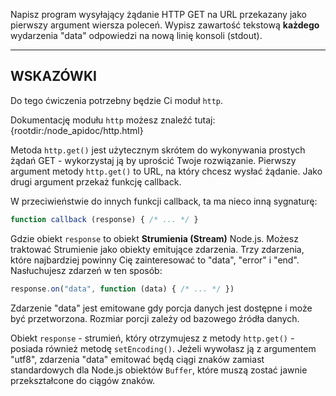 Napisz program wysyłający żądanie HTTP GET na URL przekazany jako pierwszy argument wiersza poleceń. Wypisz zawartość tekstową **każdego** wydarzenia "data" odpowiedzi na nową linię konsoli (stdout).

----------------------------------------------------------------------
## WSKAZÓWKI

Do tego ćwiczenia potrzebny będzie Ci moduł `http`.

Dokumentację modułu `http` możesz znaleźć tutaj:
  {rootdir:/node_apidoc/http.html}

Metoda `http.get()` jest użytecznym skrótem do wykonywania prostych żądań GET - wykorzystaj ją by uprościć Twoje rozwiązanie. Pierwszy argument metody `http.get()` to URL, na który chcesz wysłać żądanie. Jako drugi argument przekaż funkcję callback.

W przeciwieństwie do innych funkcji callback, ta ma nieco inną sygnaturę:

```js
function callback (response) { /* ... */ }
```

Gdzie obiekt `response` to obiekt **Strumienia (Stream)** Node.js. Możesz traktować Strumienie jako obiekty emitujące zdarzenia. Trzy zdarzenia, które najbardziej powinny Cię zainteresować to "data", "error" i "end". Nasłuchujesz zdarzeń w ten sposób:

```js
response.on("data", function (data) { /* ... */ })
```

Zdarzenie "data" jest emitowane gdy porcja danych jest dostępne i może być przetworzona. Rozmiar porcji zależy od bazowego źródła danych.

Obiekt `response` - strumień, który otrzymujesz z metody `http.get()` - posiada również metodę `setEncoding()`. Jeżeli wywołasz ją z argumentem "utf8", zdarzenia "data" emitować będą ciągi znaków zamiast standardowych dla Node.js obiektów `Buffer`, które muszą zostać jawnie przekształcone do ciągów znaków.
